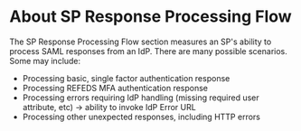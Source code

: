 # About SP Response Processing Flow

The SP Response Processing Flow section measures an SP's ability to process SAML responses from an IdP. There are many possible scenarios. Some may include:

* Processing basic, single factor authentication response
* Processing REFEDS MFA authentication response
* Processing errors requiring IdP handling (missing required user attribute, etc) -> ability to invoke IdP Error URL
* Processing other unexpected responses, including HTTP errors


